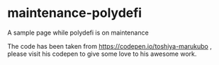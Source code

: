 # maintenance-polydefi
A sample page while polydefi is on maintenance

The code has been taken from https://codepen.io/toshiya-marukubo , please visit his codepen to give some love to his awesome work.
